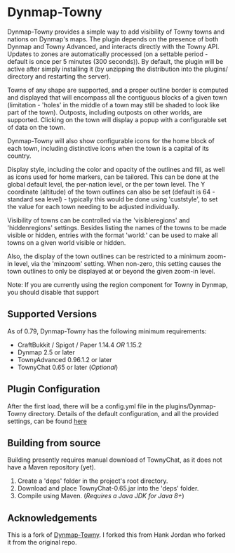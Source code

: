 # Dynmap-Towny

Dynmap-Towny provides a simple way to add visibility of Towny towns and nations on Dynmap's maps. The plugin depends on the presence of both Dynmap and Towny Advanced, and interacts directly with the Towny API. Updates to zones are automatically processed (on a settable period - default is once per 5 minutes (300 seconds)). By default, the plugin will be active after simply installing it (by unzipping the distribution into the plugins/ directory and restarting the server).

Towns of any shape are supported, and a proper outline border is computed and displayed that will encompass all the contiguous blocks of a given town (limitation - 'holes' in the middle of a town may still be shaded to look like part of the town). Outposts, including outposts on other worlds, are supported. Clicking on the town will display a popup with a configurable set of data on the town.

Dynmap-Towny will also show configurable icons for the home block of each town, including distinctive icons when the town is a capital of its country.

Display style, including the color and opacity of the outlines and fill, as well as icons used for home markers, can be tailored. This can be done at the global default level, the per-nation level, or the per town level. The Y coordinate (altitude) of the town outlines can also be set (default is 64 - standard sea level) - typically this would be done using 'custstyle', to set the value for each town needing to be adjusted individually.

Visibility of towns can be controlled via the 'visibleregions' and 'hiddenregions' settings. Besides listing the names of the towns to be made visible or hidden, entries with the format 'world:<worldname>' can be used to make all towns on a given world visible or hidden.

Also, the display of the town outlines can be restricted to a minimum zoom-in level, via the 'minzoom' setting. When non-zero, this setting causes the town outlines to only be displayed at or beyond the given zoom-in level.

Note: If you are currently using the region component for Towny in Dynmap, you should disable that support

## Supported Versions
As of 0.79, Dynmap-Towny has the following minimum requirements:

-   CraftBukkit / Spigot / Paper 1.14.4 _OR_ 1.15.2
-   Dynmap 2.5 or later 
-   TownyAdvanced 0.96.1.2 or later
-   TownyChat 0.65 or later (_Optional_)

## Plugin Configuration
After the first load, there will be a config.yml file in the plugins/Dynmap-Towny directory. Details of the default configuration, and all the provided settings, can be found [here](https://github.com/hankjordan/Dynmap-Towny/wiki)

## Building from source
Building presently requires manual download of TownyChat, as it does not have a Maven repository (yet).

1. Create a 'deps' folder in the project's root directory.
2. Download and place TownyChat-0.65.jar into the 'deps' folder.
3. Compile using Maven. (_Requires a Java JDK for Java 8+_)

## Acknowledgements
This is a fork of [Dynmap-Towny](https://github.com/webbukkit/Dynmap-Towny).
I forked this from Hank Jordan who forked it from the original repo.
